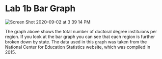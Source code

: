 # Lab 1b Bar Graph

![Screen Shot 2020-09-02 at 3 39 14 PM](https://user-images.githubusercontent.com/60228369/92029256-4aaa2100-ed33-11ea-9a8f-b342e59362e5.png)


The graph above shows the total number of doctoral degree instituions per region. If you look at the bar graph you can see that each region is further broken down by state. The data used in this graph was taken from the National Center for Education Statistics website, which was compiled in 2015. 

